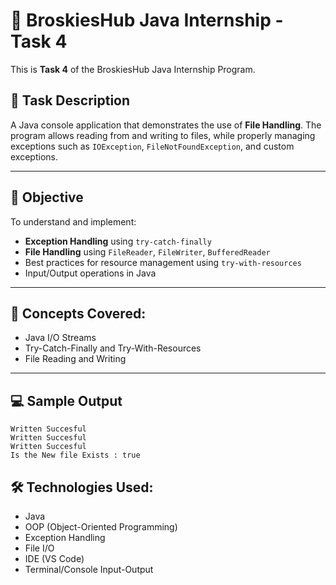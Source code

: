 # 🚀 BroskiesHub Java Internship - Task 4

This is **Task 4** of the BroskiesHub Java Internship Program.

## 📝 Task Description

A Java console application that demonstrates the use of  **File Handling**. The program allows reading from and writing to files, while properly managing exceptions such as `IOException`, `FileNotFoundException`, and custom exceptions.

---

## 🎯 Objective

To understand and implement:
- **Exception Handling** using `try-catch-finally`
- **File Handling** using `FileReader`, `FileWriter`, `BufferedReader`
- Best practices for resource management using `try-with-resources`
- Input/Output operations in Java

---

## 🧠 Concepts Covered:

- Java I/O Streams
- Try-Catch-Finally and Try-With-Resources
- File Reading and Writing
---

## 💻 Sample Output

```plaintext
Written Succesful
Written Succesful
Written Succesful
Is the New file Exists : true
```

## 🛠️ Technologies Used:
- Java
- OOP (Object-Oriented Programming)
- Exception Handling
- File I/O
- IDE (VS Code)
- Terminal/Console Input-Output

